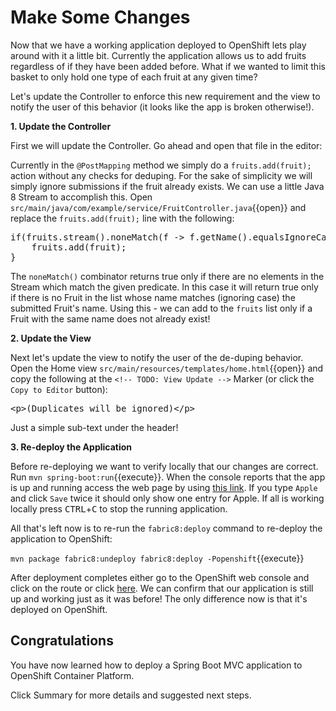 # Make Some Changes

Now that we have a working application deployed to OpenShift lets play around with it a little bit. Currently the application allows us to add fruits regardless of if they have been added before. What if we wanted to limit this basket to only hold one type of each fruit at any given time?

Let's update the Controller to enforce this new requirement and the view to notify the user of this behavior (it looks like the app is broken otherwise!).

**1. Update the Controller**

First we will update the Controller. Go ahead and open that file in the editor: 

Currently in the `@PostMapping` method we simply do a `fruits.add(fruit);` action without any checks for deduping. For the sake of simplicity we will simply ignore submissions if the fruit already exists. We can use a little Java 8 Stream to accomplish this. Open ``src/main/java/com/example/service/FruitController.java``{{open}} and replace the `fruits.add(fruit);` line with the following:

<pre class="file" data-filename="rc/main/java/com/example/service/FruitController.java" data-target="insert" data-marker="fruits.add(fruit);">
if(fruits.stream().noneMatch(f -> f.getName().equalsIgnoreCase(fruit.getName()))) {
    fruits.add(fruit);
}
</pre>

The `noneMatch()` combinator returns true only if there are no elements in the Stream which match the given predicate. In this case it will return true only if there is no Fruit in the list whose name matches (ignoring case) the submitted Fruit's name. Using this - we can add to the `fruits` list only if a Fruit with the same name does not already exist!

**2. Update the View**

Next let's update the view to notify the user of the de-duping behavior. Open the Home view `src/main/resources/templates/home.html`{{open}} and copy the following at the `<!-- TODO: View Update -->` Marker (or click the `Copy to Editor` button):

<pre class="file" data-filename="src/main/resources/templates/home.html" data-target="insert" data-marker="<!-- TODO: View Update -->">
&lt;p&gt;(Duplicates will be ignored)&lt;/p&gt;
</pre>

Just a simple sub-text under the header!

**3. Re-deploy the Application**

Before re-deploying we want to verify locally that our changes are correct. Run ``mvn spring-boot:run``{{execute}}. When the console reports that the app is up and running access the web page by using [this link](https://[[HOST_SUBDOMAIN]]-8080-[[KATACODA_HOST]].environments.katacoda.com/fruits). If you type `Apple` and click `Save` twice it should only show one entry for Apple. If all is working locally press <kbd>CTRL</kbd>+<kbd>C</kbd> to stop the running application.

All that's left now is to re-run the `fabric8:deploy` command to re-deploy the application to OpenShift:

``mvn package fabric8:undeploy fabric8:deploy -Popenshift``{{execute}}

After deployment completes either go to the OpenShift web console and click on the route or click [here](http://rhoar-training-dev.[[HOST_SUBDOMAIN]]-80-[[KATACODA_HOST]].environments.katacoda.com/fruits). We can confirm that our application is still up and working just as it was before! The only difference now is that it's deployed on OpenShift.

## Congratulations

You have now learned how to deploy a Spring Boot MVC application to OpenShift Container Platform. 

Click Summary for more details and suggested next steps.
